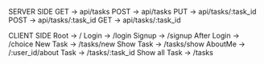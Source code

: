 SERVER SIDE
GET     ->      api/tasks
POST    ->      api/tasks
PUT     ->      api/tasks/:task_id
POST    ->      api/tasks/:task_id
GET     ->      api/tasks/:task_id

CLIENT SIDE
Root              -> /
Login             -> /login
Signup            -> /signup
After Login       -> /choice
New Task          -> /tasks/new
Show Task         -> /tasks/show
AboutMe           -> /:user_id/about
Task              -> /tasks/:task_id
Show all Task     -> /tasks